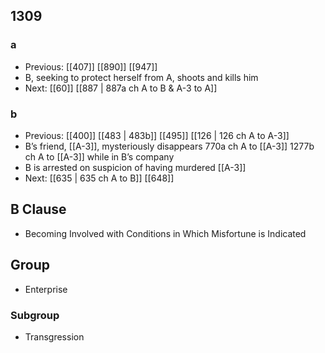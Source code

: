 ## 1309
### a
- Previous: [[407]] [[890]] [[947]] 
- B, seeking to protect herself from A, shoots and kills him
- Next: [[60]] [[887 | 887a ch A to B &amp; A-3 to A]] 

### b
- Previous: [[400]] [[483 | 483b]] [[495]] [[126 | 126 ch A to A-3]] 
- B’s friend, [[A-3]], mysteriously disappears 770a ch A to [[A-3]] 1277b ch A to [[A-3]] while in B’s company
- B is arrested on suspicion of having murdered [[A-3]]
- Next: [[635 | 635 ch A to B]] [[648]] 

## B Clause
- Becoming Involved with Conditions in Which Misfortune is Indicated

## Group
- Enterprise

### Subgroup
- Transgression

